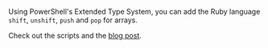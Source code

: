 Using PowerShell's Extended Type System, you can add the Ruby language `shift`, `unshift`, `push` and `pop` for arrays.

Check out the scripts and the [blog post]().
